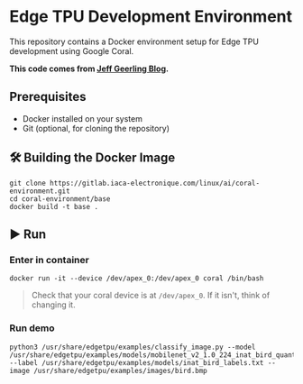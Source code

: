 # Edge TPU Development Environment

This repository contains a Docker environment setup for Edge TPU development using Google Coral.

**This code comes from [Jeff Geerling Blog](https://www.jeffgeerling.com/blog/2023/testing-coral-tpu-accelerator-m2-or-pcie-docker).**

## Prerequisites

- Docker installed on your system
- Git (optional, for cloning the repository)

## 🛠️ Building the Docker Image

```
git clone https://gitlab.iaca-electronique.com/linux/ai/coral-environment.git
cd coral-environment/base
docker build -t base .
```

## ▶️ Run

### Enter in container
```
docker run -it --device /dev/apex_0:/dev/apex_0 coral /bin/bash
```

> Check that your coral device is at `/dev/apex_0`. If it isn't, think of changing it.

### Run demo
```
python3 /usr/share/edgetpu/examples/classify_image.py --model /usr/share/edgetpu/examples/models/mobilenet_v2_1.0_224_inat_bird_quant_edgetpu.tflite --label /usr/share/edgetpu/examples/models/inat_bird_labels.txt --image /usr/share/edgetpu/examples/images/bird.bmp
```
